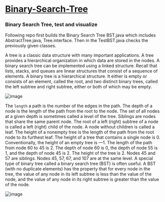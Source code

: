 # [Binary-Search-Tree](https://en.wikipedia.org/wiki/Binary_search_tree)
### Binary Search Tree, test and visualize 

Following repo first builds the Binary Search Tree BST.java which includes AbstractTree.java, Tree.interface. Then in the TestBST.java checks the previously given classes.

A tree is a classic data structure with many important applications. A tree provides a hierarchical organization in which data are stored in the nodes. A binary search tree can be implemented using a linked structure. Recall that lists, stacks, and queues are linear structures that consist of a sequence of elements. A binary tree is a hierarchical structure. It either is empty or consists of an element, called the root, and two distinct binary trees, called the left subtree and right subtree, either or both of which may be empty. 

![image](https://user-images.githubusercontent.com/24220136/232390290-0af8bcec-88c9-4bf5-abe1-d1b43a8ec394.png)

The `length`	a path is the number of the edges in the path. The depth of a node is the length of the path from the root to the node. The set of all nodes at a given depth is sometimes called a level of the tree. Siblings are nodes that share the same parent node. The root of a left (right) subtree of a node is called a left (right) child of the node. A node without children is called a leaf. The height of a nonempty tree is the length of the path from the root node to its furthest leaf. The height of a tree that contains a single node is 0. Conventionally, the height of an empty tree is —1. The length of the path from node 60 to 45 is 2. The depth of node 60 is 0, the depth of node 55 is 1, and the depth of node 45 is 2. The height of the tree is 2.
Nodes 45 and 57 are siblings. Nodes 45, 57, 67, and 107 are at the same level. A special type of binary tree called a binary search tree (BST) is often useful. A BST (with no duplicate elements) has the property that for every node in the tree, the value of any node in its left subtree is less than the value of the node, and the value of any node in its right subtree is greater than the value of the node. 

![image](https://user-images.githubusercontent.com/24220136/232379641-2f371503-f4a3-48cc-a2bc-50ecf3a7294c.png)
